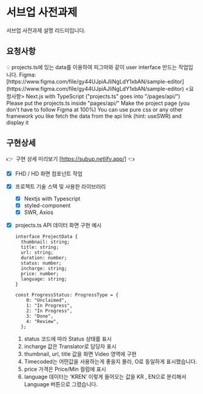 # 서브업 사전과제

서브업 사전과제 설명 리드미입니다.

## 요청사항

<aside>
💡 projects.ts에 있는 data를 이용하여 피그마와 같이 user interface 만드는 작업입니다.
Figma: [https://www.figma.com/file/gy44UJpiAJliNgLdY1xbAN/sample-editor](https://www.figma.com/file/gy44UJpiAJliNgLdY1xbAN/sample-editor)
<요청사항>
Next.js with TypeScript
("projects.ts" goes into "/pages/api/")
Please put the projects.ts inside "pages/api/"
Make the project page
(you don't have to follow Figma at 100%)
You can use pure css or any other framework you like
fetch the data from the api link (hint: useSWR) and display it

</aside>

## 구현상세

👉  구현 상세 미리보기 [https://subup.netlify.app/] 👈

- [x] FHD / HD 화면 컴포넌트 작업
- [x] 프로젝트 기술 스택 및 사용한 라이브러리
  - [x] Nextjs with Typescript
  - [x] styled-component
  - [x] SWR, Axios
- [x] projects.ts API 데이터 화면 구현 예시

  ```
  interface ProjectData {
    thumbnail: string;
    title: string;
    url: string;
    duration: number;
    status: number;
    incharge: string;
    price: number;
    language: string;
  }

  const ProgressStatus: ProgressType = {
      0: "Unclaimed",
      1: "In Progress",
      2: "In Progress",
      3: "Done",
      4: "Review",
    };
  ```

  1. status 코드에 따라 Status 상태를 표시
  2. incharge 값은 Translator로 담당자 표시
  3. thumbnail, url, title 값을 화면 Video 영역에 구현
  4. Timecoded는 어떤값을 사용하는게 좋을지 몰라, O로 동일하게 표시했습니다.
  5. price 가격은 Price/Min 컬럼에 표시
  6. language 데이터는 ‘KREN’ 이렇게 들어오는 값을 KR , EN으로 분리해서 Language 버튼으로 그렸습니다.
